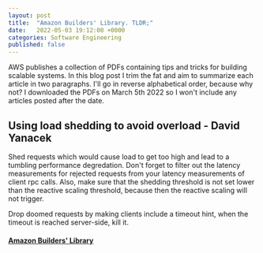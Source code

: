 ```yaml
---
layout: post
title:  "Amazon Builders' Library. TLDR;"
date:   2022-05-03 19:12:00 +0000
categories: Software Engineering
published: false
---
```


AWS publishes a collection of PDFs containing tips and tricks for building scalable systems. In this blog post I trim the fat and aim to summarize each article in two paragraphs. I'll go in reverse alphabetical order, because why not? I downloaded the PDFs on March 5th 2022 so I won't include any articles posted after the date.

## Using load shedding to avoid overload - David Yanacek

Shed requests which would cause load to get too high and lead to a tumbling performance degredation. Don't forget to filter out the latency measurements for rejected requests from your latency measurements of client rpc calls. Also, make sure that the shedding threshold is not set lower than the reactive scaling threshold, because then the reactive scaling will not trigger.

Drop doomed requests by making clients include a timeout hint, when the timeout is reached server-side, kill it.

#### [Amazon Builders' Library](https://aws.amazon.com/builders-library)
